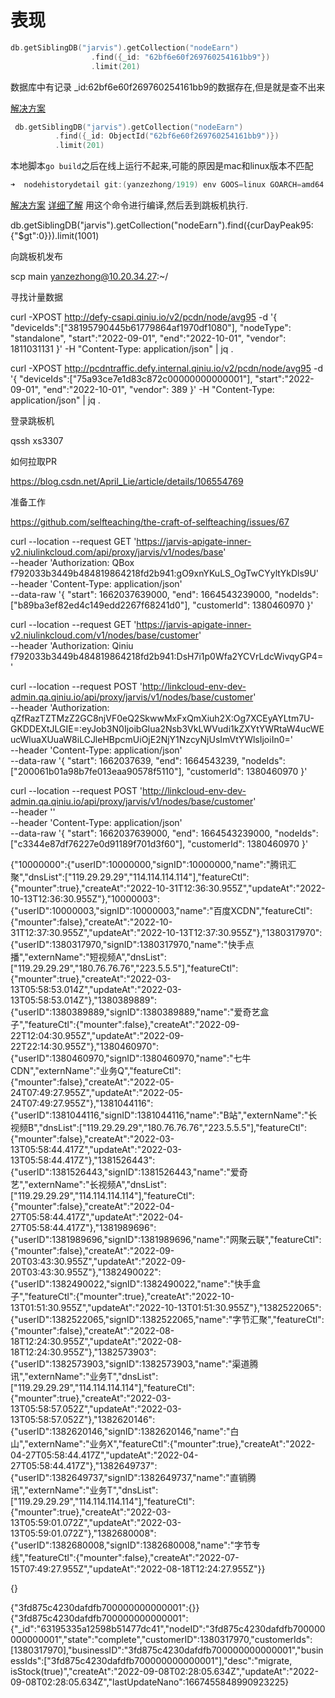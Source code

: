 # 表现

```go
db.getSiblingDB("jarvis").getCollection("nodeEarn")
                  .find({_id: "62bf6e60f269760254161bb9"})
                  .limit(201)
```
数据库中有记录 _id:62bf6e60f269760254161bb9的数据存在,但是就是查不出来

[解决方案](https://stackoverflow.com/questions/24427845/can-not-find-a-record-by-its-id-in-mongodb)

```go
 db.getSiblingDB("jarvis").getCollection("nodeEarn")
          .find({_id: ObjectId("62bf6e60f269760254161bb9")})
          .limit(201)
```

本地脚本`go build`之后在线上运行不起来,可能的原因是mac和linux版本不匹配

```go
➜  nodehistorydetail git:(yanzezhong/1919) env GOOS=linux GOARCH=amd64 go build -v main.go                          
```
[解决方案](https://stackoverflow.com/questions/36198418/golang-cannot-execute-binary-file-exec-format-error)
[详细了解](https://dave.cheney.net/2015/08/22/cross-compilation-with-go-1-5)
用这个命令进行编译,然后丢到跳板机执行.

db.getSiblingDB("jarvis").getCollection("nodeEarn").find({curDayPeak95:{"$gt":0}}).limit(1001)

向跳板机发布

scp main  yanzezhong@10.20.34.27:~/


寻找计量数据

curl -XPOST http://defy-csapi.qiniu.io/v2/pcdn/node/avg95 -d '{ "deviceIds":["38195790445b61779864af1970df1080"], "nodeType": "standalone", "start":"2022-09-01", "end":"2022-10-01", "vendor": 1811031131 }' -H "Content-Type: application/json" | jq .


curl -XPOST http://pcdntraffic.defy.internal.qiniu.io/v2/pcdn/node/avg95 -d '{ "deviceIds":["75a93ce7e1d83c872c00000000000001"], "start":"2022-09-01", "end":"2022-10-01", "vendor": 389 }' -H "Content-Type: application/json" | jq .

登录跳板机

qssh xs3307


如何拉取PR

https://blog.csdn.net/April_Lie/article/details/106554769

准备工作

https://github.com/selfteaching/the-craft-of-selfteaching/issues/67





curl --location --request GET 'https://jarvis-apigate-inner-v2.niulinkcloud.com/api/proxy/jarvis/v1/nodes/base' \
--header 'Authorization: QBox f792033b3449b484819864218fd2b941:gO9xnYKuLS_OgTwCYyltYkDls9U' \
--header 'Content-Type: application/json' \
--data-raw '{
    "start": 1662037639000,
    "end": 1664543239000,
    "nodeIds": ["b89ba3ef82ed4c149edd2267f68241d0"],
    "customerId": 1380460970
}'


curl --location --request GET 'https://jarvis-apigate-inner-v2.niulinkcloud.com/v1/nodes/base/customer' \
--header 'Authorization: Qiniu f792033b3449b484819864218fd2b941:DsH7i1p0Wfa2YCVrLdcWivqyGP4='




curl --location --request POST 'http://linkcloud-env-dev-admin.qa.qiniu.io/api/proxy/jarvis/v1/nodes/base/customer' \
--header 'Authorization: qZfRazTZTMzZ2GC8njVF0eQ2SkwwMxFxQmXiuh2X:Og7XCEyAYLtm7U-GKDDEXtJLGIE=:eyJob3N0IjoibGlua2Nsb3VkLWVudi1kZXYtYWRtaW4ucWEucWluaXUuaW8iLCJleHBpcmUiOjE2NjY1NzcyNjUsImVtYWlsIjoiIn0=' \
--header 'Content-Type: application/json' \
--data-raw '{
    "start": 1662037639,
    "end": 1664543239,
    "nodeIds": ["200061b01a98b7fe013eaa90578f5110"],
    "customerId": 1380460970
}'


curl --location --request POST 'http://linkcloud-env-dev-admin.qa.qiniu.io/api/proxy/jarvis/v1/nodes/base/customer' \
--header '' \
--header 'Content-Type: application/json' \
--data-raw '{
    "start": 1662037639000,
    "end": 1664543239000,
    "nodeIds": ["c3344e87df76227e0d91189f701d3f60"],
    "customerId": 1380460970
}'


{"10000000":{"userID":10000000,"signID":10000000,"name":"腾讯汇聚","dnsList":["119.29.29.29","114.114.114.114"],"featureCtl":{"mounter":true},"createAt":"2022-10-31T12:36:30.955Z","updateAt":"2022-10-13T12:36:30.955Z"},"10000003":{"userID":10000003,"signID":10000003,"name":"百度XCDN","featureCtl":{"mounter":false},"createAt":"2022-10-31T12:37:30.955Z","updateAt":"2022-10-13T12:37:30.955Z"},"1380317970":{"userID":1380317970,"signID":1380317970,"name":"快手点播","externName":"短视频A","dnsList":["119.29.29.29","180.76.76.76","223.5.5.5"],"featureCtl":{"mounter":true},"createAt":"2022-03-13T05:58:53.014Z","updateAt":"2022-03-13T05:58:53.014Z"},"1380389889":{"userID":1380389889,"signID":1380389889,"name":"爱奇艺盒子","featureCtl":{"mounter":false},"createAt":"2022-09-22T12:04:30.955Z","updateAt":"2022-09-22T22:14:30.955Z"},"1380460970":{"userID":1380460970,"signID":1380460970,"name":"七牛CDN","externName":"业务Q","featureCtl":{"mounter":false},"createAt":"2022-05-24T07:49:27.955Z","updateAt":"2022-05-24T07:49:27.955Z"},"1381044116":{"userID":1381044116,"signID":1381044116,"name":"B站","externName":"长视频B","dnsList":["119.29.29.29","180.76.76.76","223.5.5.5"],"featureCtl":{"mounter":false},"createAt":"2022-03-13T05:58:44.417Z","updateAt":"2022-03-13T05:58:44.417Z"},"1381526443":{"userID":1381526443,"signID":1381526443,"name":"爱奇艺","externName":"长视频A","dnsList":["119.29.29.29","114.114.114.114"],"featureCtl":{"mounter":false},"createAt":"2022-04-27T05:58:44.417Z","updateAt":"2022-04-27T05:58:44.417Z"},"1381989696":{"userID":1381989696,"signID":1381989696,"name":"网聚云联","featureCtl":{"mounter":false},"createAt":"2022-09-20T03:43:30.955Z","updateAt":"2022-09-20T03:43:30.955Z"},"1382490022":{"userID":1382490022,"signID":1382490022,"name":"快手盒子","featureCtl":{"mounter":true},"createAt":"2022-10-13T01:51:30.955Z","updateAt":"2022-10-13T01:51:30.955Z"},"1382522065":{"userID":1382522065,"signID":1382522065,"name":"字节汇聚","featureCtl":{"mounter":false},"createAt":"2022-08-18T12:24:30.955Z","updateAt":"2022-08-18T12:24:30.955Z"},"1382573903":{"userID":1382573903,"signID":1382573903,"name":"渠道腾讯","externName":"业务T","dnsList":["119.29.29.29","114.114.114.114"],"featureCtl":{"mounter":true},"createAt":"2022-03-13T05:58:57.052Z","updateAt":"2022-03-13T05:58:57.052Z"},"1382620146":{"userID":1382620146,"signID":1382620146,"name":"白山","externName":"业务X","featureCtl":{"mounter":true},"createAt":"2022-04-27T05:58:44.417Z","updateAt":"2022-04-27T05:58:44.417Z"},"1382649737":{"userID":1382649737,"signID":1382649737,"name":"直销腾讯","externName":"业务T","dnsList":["119.29.29.29","114.114.114.114"],"featureCtl":{"mounter":true},"createAt":"2022-03-13T05:59:01.072Z","updateAt":"2022-03-13T05:59:01.072Z"},"1382680008":{"userID":1382680008,"signID":1382680008,"name":"字节专线","featureCtl":{"mounter":false},"createAt":"2022-07-15T07:49:27.955Z","updateAt":"2022-08-18T12:24:27.955Z"}}

{}

{"3fd875c4230dafdfb700000000000001":{}}{"3fd875c4230dafdfb700000000000001":{"_id":"63195335a12598b51477dc41","nodeID":"3fd875c4230dafdfb700000000000001","state":"complete","customerID":1380317970,"customerIds":[1380317970],"businessID":"3fd875c4230dafdfb700000000000001","businessIds":["3fd875c4230dafdfb700000000000001"],"desc":"migrate, isStock(true)","createAt":"2022-09-08T02:28:05.634Z","updateAt":"2022-09-08T02:28:05.634Z","lastUpdateNano":1667455848990923225}